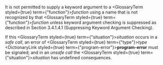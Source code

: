  



It is not permitted to supply a keyword argument to a <GlossaryTerm styled={true} term={"function"}><i>function</i></GlossaryTerm> using a name that is not recognized by that <GlossaryTerm styled={true} term={"function"}><i>function</i></GlossaryTerm> unless keyword argument checking is suppressed as described in Section 3.4.1.4.1 (Suppressing Keyword Argument Checking). 



If this <GlossaryTerm styled={true} term={"situation"}><i>situation</i></GlossaryTerm> occurs in a *safe call*, an error of <GlossaryTerm styled={true} term={"type"}><i>type</i></GlossaryTerm> <DictionaryLink styled={true} term={"program-error"}><b>program-error</b></DictionaryLink> must be signaled; and in an *unsafe call* the <GlossaryTerm styled={true} term={"situation"}><i>situation</i></GlossaryTerm> has undefined consequences.  








